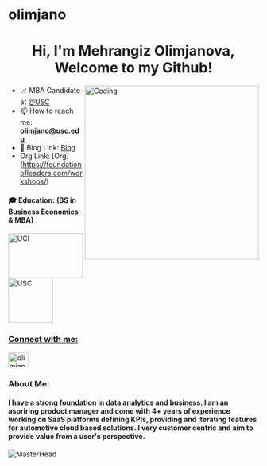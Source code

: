 # olimjano

<h1 align="center">Hi, I'm Mehrangiz Olimjanova, Welcome to my Github! </h1>
<!-- <h3 align="center">Product and Customer Focused</h3> -->
<img align="right" alt="Coding" width="350" src="https://hackernoon.com/images/f2px36fy.gif">



- 📈 MBA Candidate at [@USC](https://www.usc.edu/)
- 📫 How to reach me: **olimjano@usc.edu**
- 📄 Blog Link: [Blog](https://molimjanova.wixsite.com/mary)
- Org Link: [Org] (https://foundationofleaders.com/workshops/)
<!-- ⚡ Fun fact: **Pro ** -->


<h4 align="left">🎓 Education: (BS in Business Economics & MBA)</h4>
<a href="https://uci.edu/" target="_blank" rel="noreferrer"><img 
src="https://en.m.wikipedia.org/wiki/File:University_of_California,_Irvine_logo.svg" alt="UCI" width="150" height="90"/>
<a href="https://usc.edu/" target="_blank" rel="noreferrer"><img src="https://upload.wikimedia.org/wikipedia/commons/9/94/USC_Trojans_logo.svg" alt="USC" width="90" height="90"/>



<h3 align="left">Connect with me:</h3>
<p align="left">
<a href="https://www.linkedin.com/in/mehrangiz/" target="blank"><img align="center" src="https://raw.githubusercontent.com/rahuldkjain/github-profile-readme-generator/master/src/images/icons/Social/linked-in-alt.svg" alt="olimjano" height="30" width="40" /></a>
</p>

<h3 align="left">About Me:</h3>
<h4 align="left">I have a strong foundation in data analytics and business. I am an aspriring product manager and come with 4+ years of experience working on SaaS platforms defining KPIs, providing and iterating features for automotive cloud based solutions. I very customer centric and aim to provide value from a user's perspective.</h4>
  
![MasterHead](https://i.pinimg.com/originals/fc/71/63/fc71635c7f1b09ed30413f59bb749582.gif)
